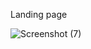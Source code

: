 Landing page

![Screenshot (7)](https://github.com/user-attachments/assets/0506c2d9-b780-4592-8442-122ba9cb5749)
